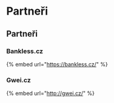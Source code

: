 # Partneři

## Partneři

### Bankless.cz

{% embed url="https://bankless.cz/" %}

### Gwei.cz

{% embed url="http://gwei.cz/" %}

